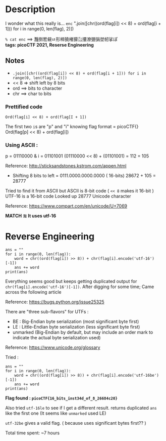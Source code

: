 # Description
I wonder what this really is... `enc` 
".join([chr((ord(flag[i]) << 8) + ord(flag[i + 1])) for i in range(0, len(flag), 2)])

`% cat enc` ==> 灩捯䍔䙻ㄶ形楴獟楮獴㌴摟潦弸弲㘶㠴挲ぽ <br>
**tags: picoCTF 2021, Reserse Engineering**



## Notes
- `.join([chr((ord(flag[i]) << 8) + ord(flag[i + 1])) for i in range(0, len(flag), 2)])`
- << 8 => shift left by 8 bits
- ord ==> bits to character
- chr ==> char to bits 



### Prettified code
```For I in range( 0, len(flag), 2)
Ord(flag[i] << 8) + ord(flag[I + 1])
```

The first two `i`s are "p" and "i" knowing flag format = picoCTF{} <br>
Ord(flag[p] << 8) + ord(flag[i])



### Using ASCII :
p = 01110000 & i = 01101001
(01110000 << 8) + (01101001)
= 112                    = 105

Reference: http://sticksandstones.kstrom.com/appen.html

- Shifting 8 bits to left = 0111.0000.0000.0000 ( 16-bits)
28672 + 105  = 28777

Tried to find it from ASCII but ASCII is 8-bit code ( `<< 8` makes it 16-bit ) <br>
UTF-16 is a 16-bit code
Looked up 28777 Unicode character

Reference: https://www.compart.com/en/unicode/U+7069

**MATCH** `灩`
**It uses utf-16**



# Reverse Engineering
```flag = "灩捯䍔䙻ㄶ形楴獟楮獴㌴摟潦弸弲㘶㠴挲ぽ"
ans = ""
for i in range(0, len(flag)):
    word = chr((ord(flag[i]) >> 8)) + chr(flag[i].encode('utf-16')[-1])
    ans += word
print(ans)
```

Everything seems good but keeps getting duplicated output for `chr(flag[i].encode('utf-16')[-1])`.
After digging for some time; Came across the following article

Reference: https://bugs.python.org/issue25325

There are "three sub-flavors" for UTFs :
- BE : Big-Endian byte serialization (most significant byte first)
- LE : Little-Endian byte serialization (less significant byte first)
- unmarked (Big-Endian by default, but may include an order mark to indicate the actual byte serialization used)

Reference: https://www.unicode.org/glossary

Tried :

```flag = "灩捯䍔䙻ㄶ形楴獟楮獴㌴摟潦弸弲㘶㠴挲ぽ"
ans = ""
for i in range(0, len(flag)):
    word = chr((ord(flag[i]) >> 8)) + chr(flag[i].encode('utf-16be')[-1])
    ans += word
print(ans)
```

**Flag found : `picoCTF{16_bits_inst34d_of_8_26684c20}`**

Also tried `utf-16le` to see if I get a different result.
returns duplicated `ans` like the first one (It seems like `unmarked` used LE)

`utf-32be` gives a valid flag. ( because uses significant bytes first?? )

Total time spent: ~7 hours
